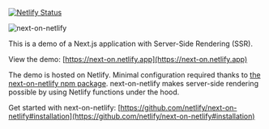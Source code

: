 [![Netlify Status](https://api.netlify.com/api/v1/badges/ff3c4a25-c35d-494f-877e-b8ad913f7d09/deploy-status)](https://app.netlify.com/sites/keen-meninsky-c5041a/deploys)

![next-on-netlify](https://github.com/netlify/next-on-netlify/blob/main/nextonnetlify.png)

This is a demo of a Next.js application with Server-Side Rendering (SSR).

View the demo: [https://next-on.netlify.app](https://next-on.netlify.app)

The demo is hosted on Netlify. Minimal configuration required thanks to [the next-on-netlify npm package](https://www.npmjs.com/package/next-on-netlify).
next-on-netlify makes server-side rendering possible by using Netlify functions under the hood.

Get started with next-on-netlify: [https://github.com/netlify/next-on-netlify#installation](https://github.com/netlify/next-on-netlify#installation)
